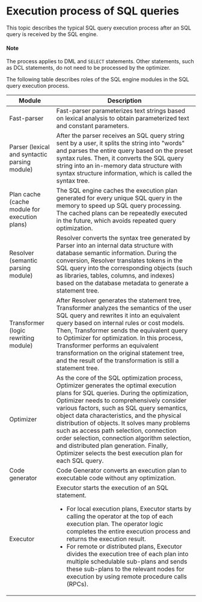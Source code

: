 # Execution process of SQL queries

This topic describes the typical SQL query execution process after an SQL query is received by the SQL engine.

<!-- The process is illustrated in the following figure.

![SQL](https://help-static-aliyun-doc.aliyuncs.com/assets/img/zh-CN/3663623461/p355613.jpg) -->

  <main id="notice" type='explain'>
    <h4>Note</h4>
    <p>The process applies to DML and <code>SELECT</code> statements. Other statements, such as DCL statements, do not need to be processed by the optimizer. </p>
  </main>

The following table describes roles of the SQL engine modules in the SQL query execution process.

| **Module** | **Description** |
|-----------------------|--------|
| Fast-parser | Fast-parser parameterizes text strings based on lexical analysis to obtain parameterized text and constant parameters.  |
| Parser (lexical and syntactic parsing module) | After the parser receives an SQL query string sent by a user, it splits the string into "words" and parses the entire query based on the preset syntax rules. Then, it converts the SQL query string into an in-memory data structure with syntax structure information, which is called the syntax tree.  |
| Plan cache (cache module for execution plans) | The SQL engine caches the execution plan generated for every unique SQL query in the memory to speed up SQL query processing. The cached plans can be repeatedly executed in the future, which avoids repeated query optimization.  |
| Resolver (semantic parsing module) | Resolver converts the syntax tree generated by Parser into an internal data structure with database semantic information. During the conversion, Resolver translates tokens in the SQL query into the corresponding objects (such as libraries, tables, columns, and indexes) based on the database metadata to generate a statement tree.  |
| Transformer (logic rewriting module) | After Resolver generates the statement tree, Transformer analyzes the semantics of the user SQL query and rewrites it into an equivalent query based on internal rules or cost models. Then, Transformer sends the equivalent query to Optimizer for optimization. In this process, Transformer performs an equivalent transformation on the original statement tree, and the result of the transformation is still a statement tree.  |
| Optimizer | As the core of the SQL optimization process, Optimizer generates the optimal execution plans for SQL queries. During the optimization, Optimizer needs to comprehensively consider various factors, such as SQL query semantics, object data characteristics, and the physical distribution of objects. It solves many problems such as access path selection, connection order selection, connection algorithm selection, and distributed plan generation. Finally, Optimizer selects the best execution plan for each SQL query.  |
| Code generator | Code Generator converts an execution plan to executable code without any optimization.  |
| Executor | Executor starts the execution of an SQL statement.  <ul><li> For local execution plans, Executor starts by calling the operator at the top of each execution plan. The operator logic completes the entire execution process and returns the execution result.    </li><li> For remote or distributed plans, Executor divides the execution tree of each plan into multiple schedulable sub-plans and sends these sub-plans to the relevant nodes for execution by using remote procedure calls (RPCs). </li></ul> |


